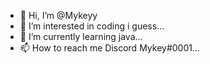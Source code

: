 - 👋 Hi, I’m @Mykeyy
- 👀 I’m interested in coding i guess...
- 🌱 I’m currently learning java...
- 📫 How to reach me Discord Mykey#0001...

<!---
Mykeyy/Mykeyy is a ✨ special ✨ repository because its `README.md` (this file) appears on your GitHub profile.
You can click the Preview link to take a look at your changes.
--->
